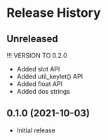 # Release History

## Unreleased

!!! VERSION TO 0.2.0
* Added slot API
* Added util_keylet() API
* Added float API
* Added dos strings

## 0.1.0 (2021-10-03)

* Initial release
